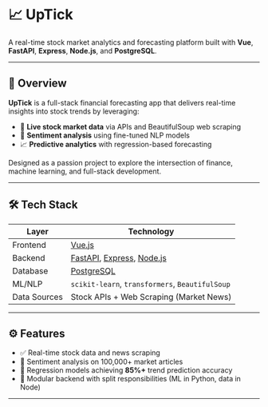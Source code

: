 # 📈 UpTick

A real-time stock market analytics and forecasting platform built with **Vue**, **FastAPI**, **Express**, **Node.js**, and **PostgreSQL**.

---

## 🚀 Overview

**UpTick** is a full-stack financial forecasting app that delivers real-time insights into stock trends by leveraging:

- 🔌 **Live stock market data** via APIs and BeautifulSoup web scraping  
- 🧠 **Sentiment analysis** using fine-tuned NLP models  
- 📈 **Predictive analytics** with regression-based forecasting  

Designed as a passion project to explore the intersection of finance, machine learning, and full-stack development.

---

## 🛠 Tech Stack

| Layer         | Technology                            |
|---------------|----------------------------------------|
| Frontend      | [Vue.js](https://vuejs.org/)           |
| Backend       | [FastAPI](https://fastapi.tiangolo.com/), [Express](https://expressjs.com/), [Node.js](https://nodejs.org/) |
| Database      | [PostgreSQL](https://www.postgresql.org/) |
| ML/NLP        | `scikit-learn`, `transformers`, `BeautifulSoup` |
| Data Sources  | Stock APIs + Web Scraping (Market News) |

---

## ⚙️ Features

- ✅ Real-time stock data and news scraping  
- 📰 Sentiment analysis on 100,000+ market articles  
- 🔮 Regression models achieving **85%+** trend prediction accuracy  
- 🧩 Modular backend with split responsibilities (ML in Python, data in Node)

---
